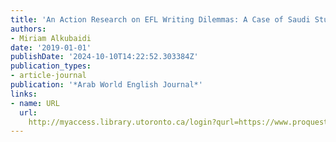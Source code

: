 ```yaml
---
title: 'An Action Research on EFL Writing Dilemmas: A Case of Saudi Students and Instructors'
authors:
- Miriam Alkubaidi
date: '2019-01-01'
publishDate: '2024-10-10T14:22:52.303384Z'
publication_types:
- article-journal
publication: '*Arab World English Journal*'
links:
- name: URL
  url: 
    http://myaccess.library.utoronto.ca/login?qurl=https://www.proquest.com/docview/2488216517?accountid=14771&bdid=38382&_bd=0w1HLOgrlzj8G5F1UJHfxdhAcLw%3D
---
```

